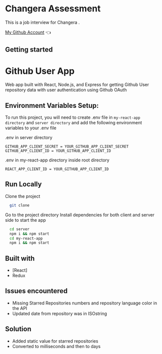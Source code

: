 # Changera Assessment

This is a job interview for Changera .

[My Github Account](https://github.com/kingebere) :point_left:

## Getting started

# Github User App

Web app built with React, Node.js, and
Express for getting Github User repository
data with user authentication using Github OAuth

## Environment Variables Setup:

To run this project, you will need to create .env file in `my-react-app directory` and `server directory`
and add the following environment variables to your .env file

.env in server directory

`GITHUB_APP_CLIENT_SECRET = YOUR_GITHUB_APP_CLIENT_SECRET`
`GITHUB_APP_CLIENT_ID = YOUR_GITHUB_APP_CLIENT_ID`

.env in my-react-app directory inside root directory

`REACT_APP_CLIENT_ID = YOUR_GITHUB_APP_CLIENT_ID`

## Run Locally

Clone the project

```bash
  git clone
```

Go to the project directory
Install dependencies for both client and server side to start the app

```bash
  cd server
  npm i && npm start
  cd my-react-app
  npm i && npm start
```

## Built with

- [React]
- Redux

## Issues encountered

- Missing Starred Repositories numbers and repository language color in the API
- Updated date from repository was in ISOstring

## Solution

- Added static value for starred repositories
- Converted to milliseconds and then to days
